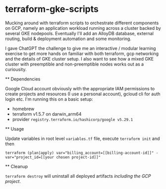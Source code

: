 # terraform-gke-scripts
Mucking around with terraform scripts to orchestrate different components on GCP, namely an application workload running across a cluster backed by several GKE nodepools. Eventually I'll add an AlloyDB database, external routing, build & deployment automation and some monitoring.

I gave ChatGPT the challenge to give me an interactive / modular learning exercise to get more hands on familiar with both terraform, gcp networking and the details of GKE cluster setup. I also want to see how a mixed GKE cluster with preemptible and non-preemptible nodes works out as a curiousity.

** Dependencies

Google Cloud account obviously with the appropriate IAM permissions to create projects and resources (I use a personal account), gcloud cli for auth login etc.
I'm running this on a basic setup:
* homebrew 
* terraform v1.5.7 on darwin_arm64
* provider `registry.terraform.io/hashicorp/google v5.29.1`

** Usage

Update variables in root level `variables.tf` file, execute `terraform init` and then
```
terraform (plan|apply) var="billing_account=[[billing-account-id]]" -var="project_id=[[your chosen project-id]]"
```

** Cleanup 

`terraform destroy` will uninstall all deployed artifacts *including the GCP project*.
